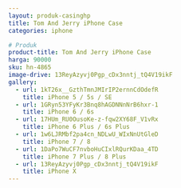 ```yaml
---
layout: produk-casinghp
title: Tom And Jerry iPhone Case
categories: iphone

# Produk
product-title: Tom And Jerry iPhone Case
harga: 90000
sku: hn-4865
image-drive: 13ReyAzyvj0Pgp_cDx3nntj_tQ4V19ikF
gallery:
  - url: 1kT26x__GzthTmnJMIrIP2ernnCdOdefR
    title: iPhone 5 / 5s / SE
  - url: 1GRyn53YFyKr3Bnq8hAGDNNnNrB6hxr-1
    title: iPhone 6 / 6s
  - url: 17HUm_RU0OusoKe-z-fqw2XY68F_V1vRx
    title: iPhone 6 Plus / 6s Plus
  - url: 1w6LJRMbf2pa4cn_NDLwU_WIxNnUtGleD
    title: iPhone 7 / 8
  - url: 1DaPo7WuCF7nvboHuCIxlRQurKDaa_4TD
    title: iPhone 7 Plus / 8 Plus
  - url: 13ReyAzyvj0Pgp_cDx3nntj_tQ4V19ikF
    title: iPhone X
---
```

